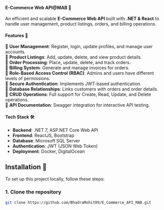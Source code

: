 #### **E-Commerce Web API@MAB** 🛒  

An efficient and scalable **E-Commerce Web API** built with **.NET & React** to handle user management, product listings, orders, and billing operations.  

#### **Features** 🪽  

 🔹 **User Management**: Register, login, update profiles, and manage user accounts.  
 🔹 **Product Listings**: Add, update, delete, and view product details.  
 🔹 **Order Processing**: Place, update, delete, and track orders.  
 🔹 **Billing System**: Generate and manage invoices for orders.  
 🔹 **Role-Based Access Control (RBAC)**: Admins and users have different levels of permissions.  
 🔹 **Secure Authentication**: Implements JWT-based authentication.  
 🔹 **Database Relationships**: Links customers with orders and order details.  
 🔹 **CRUD Operations**: Full support for Create, Read, Update, and Delete operations.  
 🔹 **API Documentation**: Swagger integration for interactive API testing.  

#### **Tech Stack** 🛠  

- **Backend**: .NET 7, ASP.NET Core Web API  
- **Frontend**: ReactJS, Bootstrap  
- **Database**: Microsoft SQL Server  
- **Authentication**: JWT (JSON Web Token)  
- **Deployment**: Docker, DigitalOcean  

## **Installation** 🌾  

To set up this project locally, follow these steps:  

### **1. Clone the repository**  
```bash
git clone https://github.com/BhadraMohit09/E_Commerce_API_MAB.git

